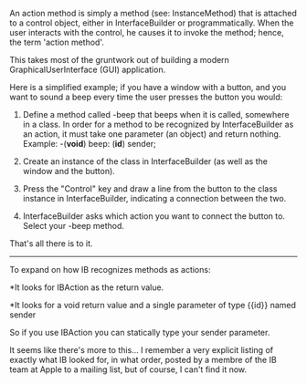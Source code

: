 

An action method is simply a method (see: InstanceMethod) that is attached to a control object, either in InterfaceBuilder or programmatically. When the user interacts with the control, he causes it to invoke the method; hence, the term 'action method'.

This takes most of the gruntwork out of building a modern GraphicalUserInterface (GUI) application.

Here is a simplified example; if you have a window with a button, and you want to sound a beep every time the user presses the button you would:

1. Define a method called -beep that beeps when it is called, somewhere in a class. In order for a method to be recognized by InterfaceBuilder as an action, it must take one parameter (an object) and return nothing.
Example: -(**void**) beep: (**id**) sender;

2. Create an instance of the class in InterfaceBuilder (as well as the window and the button).

3. Press the "Control" key and draw a line from the button to the class instance in InterfaceBuilder, indicating a connection between the two.

4. InterfaceBuilder asks which action you want to connect the button to.  Select your -beep method.


That's all there is to it. 

----

To expand on how IB recognizes methods as actions:



*It looks for     IBAction as the return value.

*It looks for a     void return value and a single parameter of type {{id}} named     sender



So if you use     IBAction you can statically type your sender parameter.

It seems like there's more to this... I remember a very explicit listing of exactly what IB looked for, in what order, posted by a membre of the IB team at Apple to a mailing list, but of course, I can't find it now.
